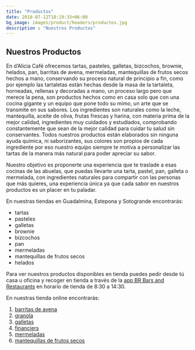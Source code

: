 ```yaml
---
title: "Productos"
date: 2018-07-12T18:19:33+06:00
bg_image: images/product/headers/productos.jpg
description : "Nuestros Productos"
---
```


## Nuestros Productos

En d’Alicia Café ofrecemos tartas, pasteles, galletas, bizcochos, brownie, helados, pan, barritas de avena, mermeladas, mantequillas de frutos secos hechos a mano, conservando su proceso natural de principio a fin, como por ejemplo las tartaletas están hechas desde la masa de la tartaleta, horneadas, rellenas y decoradas a mano, un proceso largo pero que merece la pena,  son productos hechos  como en casa solo que con una cocina gigante y un equipo que pone todo su mimo, un arte que se transmite en sus sabores.  Los ingredientes son naturales como la leche, mantequilla, aceite de oliva, frutas frescas y harina, con materia prima de la mejor calidad, ingredientes muy cuidados y estudiados, comprobando constantemente que sean de la mejor calidad para cuidar tu salud  sin conservantes. Todos nuestros productos están elaborados sin ninguna ayuda química, ni saborizantes, sus colores son propios de cada ingrediente por eso nuestro equipo siempre te motiva a personalizar las tartas de la manera más natural para poder apreciar su sabor.

Nuestro objetivo es proponerte una experiencia que te traslade a esas cocinas de las abuelas, que puedas llevarte una tarta, pastel, pan, galleta o mermelada, con ingredientes naturales para compartir con las personas que más quieres, una experiencia única ya que cada sabor en nuestros productos  es un placer en tu paladar.

En nuestras tiendas en Guadalmina, Estepona y Sotogrande encontrarás:
- tartas
- pasteles
- galletas
- brownie
- bizcochos
- pan
- mermeladas
- mantequillas de frutos secos
- helados

Para ver nuestros productos disponibles en tienda puedes pedir desde tú casa u oficina y recoger en tienda a través de la [app BR Bars and Restaurants](https://apps.apple.com/es/app/br-bars-restaurants/id1495034970?fbclid=IwAR0U0I0xISVEe-bToYBfvrJ-z4lkuw-_eRjtbF8n-R4oHbZ7L946PHA4RLY) en horario de tienda de 8:30 a 14:30.

En nuestras tienda online encontrarás:
1. [barritas de avena](/product/saludables/barritasdeavena)
3. [granola](/product/saludables/granola)
4. [galletas](/product/galletas)
6. [financiers](/product/galletas/financiers-de-chocolate)
7. [mermeladas](/product/mermeladas)
8. [mantequillas de frutos secos](/product/mantequillas)
